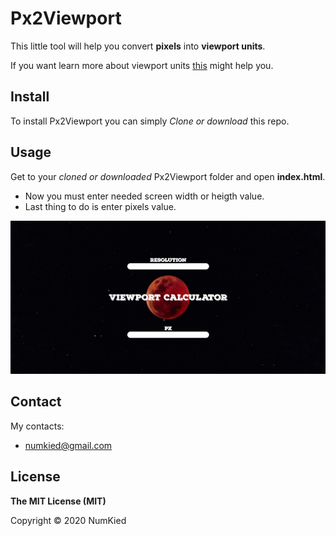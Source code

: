 <h1>Px2Viewport</h1>

This little tool will help you convert **pixels** into **viewport units**.

If you want learn more about viewport units [this](https://tutorialzine.com/2015/05/simplify-your-stylesheets-with-the-magical-css-viewport-units) might help you.

<h2>Install</h2>

To install Px2Viewport you can simply _Clone or download_ this repo.

<h2>Usage</h2>

Get to your _cloned or downloaded_ Px2Viewport folder and open **index.html**.
* Now you must enter needed screen width or heigth value.
* Last thing to do is enter pixels value. 

![Usage](./img/Usage.gif "Usage")

<h2>Contact</h2>

My contacts:
* numkied@gmail.com

<h2>License</h2>

**The MIT License (MIT)**

Copyright © 2020 NumKied
